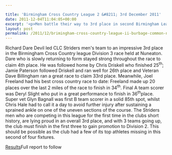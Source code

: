 ```yaml
---

title: 'Birmingham Cross Country League 2 &#8211; 3rd December 2011'
date: 2011-12-04T11:04:05+00:00
excerpt: '<p>Men battle their way to 3rd place in second Birmingham League cross country clash at Nuneaton...</p>'
layout: post
permalink: /2011/12/brimingham-cross-country-league-ii-burbage-common-nuneaton-3rd-december-2011/
---
```

</p> 

Richard Dare Devil led CLC Striders men's team to an impressive 3rd place in the Birmingham Cross Country league Division 3 race held at Nuneaton. Dare who is slowly returning to form stayed strong throughout the race to claim 4th place. He was followed home by Chris Driskell who finished 25<sup>th</sup>; Jamie Paterson followed Driskell and ran well for 26th place and Veteran Dave Billingham ran a great race to claim 33rd place. Meanwhile, Joel Freeland had his best cross country race to date: Freeland made up 20 places over the last 2 miles of the race to finish in 34<sup>th</sup>. Final A team scorer was Deryl Slight who put in a great performance to finish in 36<sup>th</sup>place. Super vet Glyn Bagnall was first B team scorer in a solid 85th spot, whilst Chris Hale had to call it a day to avoid further injury after sustaining a sprained ankle on one of the uneven sections of the course. The Striders men who are competing in this league for the first time in the clubs short history, are lying proud in an overall 3rd place, and with 3 teams going up, the club must finish in the first three to gain promotion to Division 2. This should be possible as the club had a few of its top athletes missing in this second of four fixtures. 

<a href="http://www.clcstriders-runningclub.co.uk/images/documents/bccl2.pdf" target="_blank" rel="nofollow">Results</a>Full report to follow